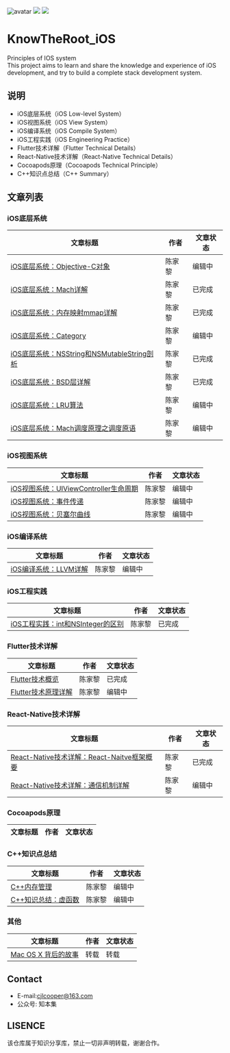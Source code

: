 ![avatar](https://github.com/knowtheroot/KnowTheRoot_iOS/blob/master/Resources/Imgs/Main_Banner.png)
![](https://img.shields.io/badge/stars-100%2B-green.svg)
![](https://img.shields.io/badge/issues-5%20open-orange.svg)
# KnowTheRoot_iOS
Principles of IOS system  
This project aims to learn and share the knowledge and experience of iOS development, and try to build a complete stack development system.

## 说明

- iOS底层系统（iOS Low-level System）
- iOS视图系统（iOS View System）
- iOS编译系统（iOS Compile System）
- iOS工程实践（iOS Engineering Practice）
- Flutter技术详解（Flutter Technical Details）
- React-Native技术详解（React-Native Technical Details）
- Cocoapods原理（Cocoapods Technical Principle）
- C++知识点总结（C++ Summary）

## 文章列表

### iOS底层系统  
| 文章标题 | 作者 | 文章状态 |
| ------ | ------ | ------ |
| [iOS底层系统：Objective-C对象](https://github.com/knowtheroot/KnowTheRoot_iOS/blob/master/iOS%E5%BA%95%E5%B1%82%E7%B3%BB%E7%BB%9F/iOS%E5%BA%95%E5%B1%82%E7%B3%BB%E7%BB%9F%EF%BC%9AObjective-C%E5%AF%B9%E8%B1%A1.md)| 陈家黎 | 编辑中 |
| [iOS底层系统：Mach详解](https://github.com/knowtheroot/KnowTheRoot_iOS/blob/master/iOS%E5%BA%95%E5%B1%82%E7%B3%BB%E7%BB%9F/iOS%E5%BA%95%E5%B1%82%E7%B3%BB%E7%BB%9F%EF%BC%9AMach%E8%AF%A6%E8%A7%A3.md)| 陈家黎 | 已完成 |
| [iOS底层系统：内存映射mmap详解](https://github.com/knowtheroot/KnowTheRoot_iOS/blob/master/iOS%E5%BA%95%E5%B1%82%E7%B3%BB%E7%BB%9F/iOS%E5%BA%95%E5%B1%82%E7%B3%BB%E7%BB%9F%EF%BC%9A%E5%86%85%E5%AD%98%E6%98%A0%E5%B0%84mmap%E8%AF%A6%E8%A7%A3.md) | 陈家黎 | 已完成 |
| [iOS底层系统：Category](https://github.com/knowtheroot/KnowTheRoot_iOS/blob/master/iOS%E5%BA%95%E5%B1%82%E7%B3%BB%E7%BB%9F/iOS%E5%BA%95%E5%B1%82%E7%B3%BB%E7%BB%9F%EF%BC%9ACategory.md) | 陈家黎 | 编辑中 |
| [iOS底层系统：NSString和NSMutableString剖析](https://github.com/knowtheroot/KnowTheRoot_iOS/blob/master/iOS%E5%BA%95%E5%B1%82%E7%B3%BB%E7%BB%9F/iOS%E5%BA%95%E5%B1%82%E7%B3%BB%E7%BB%9F%EF%BC%9ANSString%E5%92%8CNSMutableString%E5%89%96%E6%9E%90.md) | 陈家黎 | 已完成 |
| [iOS底层系统：BSD层详解](https://github.com/knowtheroot/KnowTheRoot_iOS/blob/master/iOS%E5%BA%95%E5%B1%82%E7%B3%BB%E7%BB%9F/iOS%E5%BA%95%E5%B1%82%E7%B3%BB%E7%BB%9F%EF%BC%9ABSD%E5%B1%82%E8%AF%A6%E8%A7%A3.md) | 陈家黎 | 已完成 |
| [iOS底层系统：LRU算法](https://github.com/knowtheroot/KnowTheRoot_iOS/blob/master/iOS%E5%BA%95%E5%B1%82%E7%B3%BB%E7%BB%9F/iOS%E5%BA%95%E5%B1%82%E7%B3%BB%E7%BB%9F%EF%BC%9ALRU%E7%AE%97%E6%B3%95.md) | 陈家黎 | 编辑中 |
| [iOS底层系统：Mach调度原理之调度原语](https://github.com/knowtheroot/KnowTheRoot_iOS/blob/master/iOS%E5%BA%95%E5%B1%82%E7%B3%BB%E7%BB%9F/iOS%E5%BA%95%E5%B1%82%E7%B3%BB%E7%BB%9F%EF%BC%9AMach%E8%B0%83%E5%BA%A6%E5%8E%9F%E7%90%86%E4%B9%8B%E8%B0%83%E5%BA%A6%E5%8E%9F%E8%AF%AD.md) | 陈家黎 | 编辑中 |


### iOS视图系统  
| 文章标题 | 作者 | 文章状态 |
| ------ | ------ | ------ |
| [iOS视图系统：UIViewController生命周期](https://github.com/knowtheroot/KnowTheRoot_iOS/blob/master/iOS%E8%A7%86%E5%9B%BE%E5%8E%9F%E7%90%86/iOS%E8%A7%86%E5%9B%BE%E5%8E%9F%E7%90%86%EF%BC%9AUIViewController%E7%94%9F%E5%91%BD%E5%91%A8%E6%9C%9F.md)| 陈家黎 | 编辑中 |
| [iOS视图系统：事件传递](https://github.com/knowtheroot/KnowTheRoot_iOS/blob/master/iOS%E8%A7%86%E5%9B%BE%E5%8E%9F%E7%90%86/iOS%E8%A7%86%E5%9B%BE%E5%8E%9F%E7%90%86%EF%BC%9A%E4%BA%8B%E4%BB%B6%E4%BC%A0%E9%80%92.md) | 陈家黎 | 编辑中 |
| [iOS视图系统：贝塞尔曲线](https://github.com/knowtheroot/KnowTheRoot_iOS/blob/master/iOS%E8%A7%86%E5%9B%BE%E5%8E%9F%E7%90%86/iOS%E8%A7%86%E5%9B%BE%E7%B3%BB%E7%BB%9F%EF%BC%9A%E8%B4%9D%E5%A1%9E%E5%B0%94%E6%9B%B2%E7%BA%BF.md) | 陈家黎 | 编辑中 |

### iOS编译系统 
| 文章标题 | 作者 | 文章状态 |
| ------ | ------ | ------ |
| [iOS编译系统：LLVM详解](https://github.com/knowtheroot/KnowTheRoot_iOS/blob/master/iOS%E7%BC%96%E8%AF%91%E7%B3%BB%E7%BB%9F/iOS%E7%BC%96%E8%AF%91%E7%B3%BB%E7%BB%9F%EF%BC%9ALLVM%E8%AF%A6%E8%A7%A3.md)| 陈家黎 | 编辑中 |

### iOS工程实践
| 文章标题 | 作者 | 文章状态 |
| ------ | ------ | ------ |
| [iOS工程实践：int和NSInteger的区别](https://github.com/knowtheroot/KnowTheRoot_iOS/blob/master/iOS%E5%B7%A5%E7%A8%8B%E5%AE%9E%E8%B7%B5/iOS%E5%B7%A5%E7%A8%8B%E5%AE%9E%E8%B7%B5%EF%BC%9Aint%E5%92%8CNSInteger%E7%9A%84%E5%8C%BA%E5%88%AB.md)| 陈家黎 | 已完成 |

### Flutter技术详解
| 文章标题 | 作者 | 文章状态 |
| ------ | ------ | ------ |
| [Flutter技术概览](https://github.com/knowtheroot/KnowTheRoot_iOS/blob/master/Flutter%E6%8A%80%E6%9C%AF%E8%AF%A6%E8%A7%A3/Flutter%E6%8A%80%E6%9C%AF%E8%AF%A6%E8%A7%A3%EF%BC%9AFlutter%E6%8A%80%E6%9C%AF%E6%A6%82%E8%A7%88.md)| 陈家黎 | 已完成 |
| [Flutter技术原理详解](https://github.com/knowtheroot/KnowTheRoot_iOS/blob/master/%E8%B7%A8%E5%B9%B3%E5%8F%B0%E5%8E%9F%E7%90%86%E8%AF%A6%E8%A7%A3/Flutter%E6%8A%80%E6%9C%AF%E5%8E%9F%E7%90%86%E8%AF%A6%E8%A7%A3.md) | 陈家黎 | 编辑中 |

### React-Native技术详解
| 文章标题 | 作者 | 文章状态 |
| ------ | ------ | ------ |
| [React-Native技术详解：React-Naitve框架概要](https://github.com/knowtheroot/KnowTheRoot_iOS/blob/master/React-Native%E6%8A%80%E6%9C%AF%E8%AF%A6%E8%A7%A3/React-Native%E6%8A%80%E6%9C%AF%E8%AF%A6%E8%A7%A3%EF%BC%9AReact-Naitve%E6%A1%86%E6%9E%B6%E6%A6%82%E8%A6%81.md)| 陈家黎 | 已完成 |
| [React-Native技术详解：通信机制详解](https://github.com/knowtheroot/KnowTheRoot_iOS/blob/master/React-Native%E6%8A%80%E6%9C%AF%E8%AF%A6%E8%A7%A3/React-Native%E6%8A%80%E6%9C%AF%E8%AF%A6%E8%A7%A3%EF%BC%9A%E9%80%9A%E4%BF%A1%E6%9C%BA%E5%88%B6%E8%AF%A6%E8%A7%A3.md)| 陈家黎 | 编辑中 |

### Cocoapods原理
| 文章标题 | 作者 | 文章状态 |
| ------ | ------ | ------ |

### C++知识点总结
| 文章标题 | 作者 | 文章状态 |
| ------ | ------ | ------ |
| [C++内存管理](https://github.com/knowtheroot/KnowTheRoot_iOS/blob/master/C%2B%2B%E7%9F%A5%E8%AF%86%E6%80%BB%E7%BB%93/C%2B%2B%E7%9F%A5%E8%AF%86%E6%80%BB%E7%BB%93%EF%BC%9AC%2B%2B%E5%86%85%E5%AD%98%E7%AE%A1%E7%90%86.md)| 陈家黎 | 编辑中 |
| [C++知识总结：虚函数](https://github.com/knowtheroot/KnowTheRoot_iOS/blob/master/C%2B%2B%E7%9F%A5%E8%AF%86%E6%80%BB%E7%BB%93/C%2B%2B%E7%9F%A5%E8%AF%86%E6%80%BB%E7%BB%93%EF%BC%9A%E8%99%9A%E5%87%BD%E6%95%B0.md)| 陈家黎 | 编辑中 |

### 其他
| 文章标题 | 作者 | 文章状态 |
| ------ | ------ | ------ |
| [Mac OS X 背后的故事](http://blog.jobbole.com/32586/)| 转载 | 转载 |

## Contact
- E-mail:cjlcooper@163.com
- 公众号: 知本集

## LISENCE
该仓库属于知识分享库，禁止一切非声明转载，谢谢合作。
